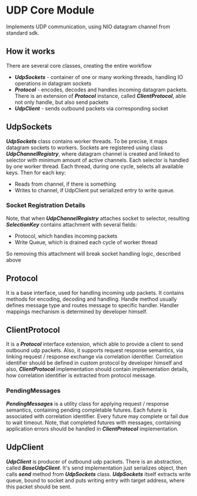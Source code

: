 # UDP Core Module

Implements UDP communication, using NIO datagram channel from standard sdk.

## How it works

There are several core classes, creating the entire workflow

- **_UdpSockets_** - container of one or many working threads, handling IO operations in datagram sockets
- **_Protocol_** - encodes, decodes and handles incoming datagram packets. There is an extension of **_Protocol_**
  instance, called **_ClientProtocol_**, able not only handle, but also send packets
- **_UdpClient_** - sends outbound packets via corresponding socket

## UdpSockets

**_UdpSockets_** class contains worker threads. To be precise, it maps datagram sockets
to workers. Sockets are registered using class **_UdpChannelRegistry_**, where datagram
channel is created and linked to selector with minimum amount of active channels. Each
selector is handled by one worker thread. Each thread, during one cycle, selects all
available keys. Then for each key:

- Reads from channel, if there is something
- Writes to channel, if UdpClient put serialized entry to write queue.

### Socket Registration Details

Note, that when **_UdpChannelRegistry_** attaches socket to selector, resulting
**_SelectionKey_** contains attachment with several fields:

- Protocol, which handles incoming packets
- Write Queue, which is drained each cycle of worker thread

So removing this attachment will break socket handling logic, described above

## Protocol

It is a base interface, used for handling incoming udp packets. It contains
methods for encoding, decoding and handling. Handle method usually defines message
type and routes message to specific handler. Handler mappings mechanism is determined
by developer himself.

## ClientProtocol

It is a **_Protocol_** interface extension, which able to provide a client to send
outbound udp packets. Also, it supports request response semantics, via linking
request / response exchange via correlation identifier. Correlation identifier should
be defined in custom protocol by developer himself and also, **_ClientProtocol_**
implementation should contain implementation details, how correlation identifier
is extracted from protocol message.

### PendingMessages

**_PendingMessages_** is a utility class for applying request / response semantics,
containing pending completable futures. Each future is associated with correlation
identifier. Every future may complete or fail due to wait timeout. Note, that
completed futures with messages, containing application errors should be handled
in **_ClientProtocol_** implementation.

## UdpClient

**_UdpClient_** is producer of outbound udp packets. There is an abstraction, called
**_BaseUdpClient_**. It's send implementation just serializes object, then calls
**_send_** method from **_UdpSockets_** class. **_UdpSockets_** itself extracts
write queue, bound to socket and puts writing entry with target address, where
this packet should be sent.